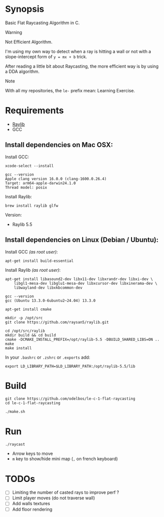 # Synopsis

Basic Flat Raycasting Algorithm in C.

> [!WARNING]
> Not Efficient Algorithm.

I'm using my own way to detect when a ray is hitting a wall or not with a slope-intercept form of `y = mx + b` trick.

After reading a little bit about Raycasting, the more efficient way is by using a DDA algorithm.

> [!NOTE]
> With all my repositories, the `le-` prefix mean: Learning Exercise.

# Requirements

- [Raylib](https://www.raylib.com/)
- GCC

## Install dependencies on Mac OSX:

Install GCC:

```console
xcode-select --install
```

```console
gcc --version
Apple clang version 16.0.0 (clang-1600.0.26.4)
Target: arm64-apple-darwin24.1.0
Thread model: posix
```

Install Raylib:

```console
brew install raylib glfw
```

Version:

- Raylib 5.5

## Install dependencies on Linux (Debian / Ubuntu):

Install GCC _(as root user)_:

```console
apt-get install build-essential
```

Install Raylib _(as root user)_:

```console
apt-get install libasound2-dev libx11-dev libxrandr-dev libxi-dev \
    libgl1-mesa-dev libglu1-mesa-dev libxcursor-dev libxinerama-dev \
    libwayland-dev libxkbcommon-dev
```

```console
gcc --version
gcc (Ubuntu 13.3.0-6ubuntu2~24.04) 13.3.0
```

```console
apt-get install cmake
```

```console
mkdir -p /opt/src
git clone https://github.com/raysan5/raylib.git
```

```console
cd /opt/src/raylib
mkdir build && cd build
cmake -DCMAKE_INSTALL_PREFIX=/opt/raylib-5.5 -DBUILD_SHARED_LIBS=ON ..
make
make install
```

In your `.bashrc` or `.zshrc` or `.exports` add:

```console
export LD_LIBRARY_PATH=$LD_LIBRARY_PATH:/opt/raylib-5.5/lib
```

# Build

```console
git clone https://github.com/odelbos/le-c-1-flat-raycasting
cd le-c-1-flat-raycasting
```

```console
./make.sh
```

# Run

```console
./raycast
```

- Arrow keys to move
- `m` key to show/hide mini map (`,` on french keyboard)

# TODOs

- [ ] Limiting the number of casted rays to improve perf ?
- [ ] Limit player moves (do not traverse wall)
- [ ] Add walls textures
- [ ] Add floor rendering